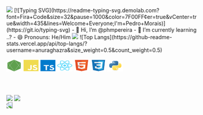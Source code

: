<img src="https://www.google.com/url?sa=i&url=https%3A%2F%2Fwww.pngarts.com%2Fexplore%2F13955&psig=AOvVaw1QwpHUazHiXQlz6OVl32Rd&ust=1724345424351000&source=images&cd=vfe&opi=89978449&ved=0CBQQjRxqFwoTCPDE-7jFhogDFQAAAAAdAAAAABAE" />
[![Typing SVG](https://readme-typing-svg.demolab.com?font=Fira+Code&size=32&pause=1000&color=7F00FF&center=true&vCenter=true&width=435&lines=Welcome+Everyone;I'm+Pedro+Morais)](https://git.io/typing-svg)
- 👋 Hi, I’m @phmpereira
- 🌱 I’m currently learning ..?
- 😄 Pronouns: He/Him
  
<picture>
  <source 
    srcset="https://github-readme-stats.vercel.app/api?username=phmpereira&show_icons=true&theme=aura"
    media="(prefers-color-scheme: dark)"
  />
  <source
    srcset="https://github-readme-stats.vercel.app/api?username=pedromorais03&show_icons=true"
    media="(prefers-color-scheme: dark), (prefers-color-scheme: no-preference)"
  />
  <img src="https://github-readme-stats.vercel.app/api?username=pedromorais03&show_icons=true" />
</picture>

<picture>
  ![Top Langs](https://github-readme-stats.vercel.app/api/top-langs/?username=anuraghazra&size_weight=0.5&count_weight=0.5)
</picture>

<div style="display: inline_block">
  <br>
  <img align="center" alt="Mouras-Js" height="30" width="40" src="https://raw.githubusercontent.com/devicons/devicon/master/icons/nodejs/nodejs-plain.svg">
  <img align="center" alt="Mouras-Js" height="30" width="40" src="https://raw.githubusercontent.com/devicons/devicon/master/icons/javascript/javascript-plain.svg">
  <img align="center" alt="Mouras-Ts" height="30" width="40" src="https://raw.githubusercontent.com/devicons/devicon/master/icons/typescript/typescript-plain.svg">
  <img align="center" alt="Mouras-React" height="30" width="40" src="https://raw.githubusercontent.com/devicons/devicon/master/icons/react/react-original.svg">
  <img align="center" alt="Mouras-HTML" height="30" width="40" src="https://raw.githubusercontent.com/devicons/devicon/master/icons/html5/html5-original.svg">
  <img align="center" alt="Mouras-CSS" height="30" width="40" src="https://raw.githubusercontent.com/devicons/devicon/master/icons/css3/css3-original.svg">
  <img align="center" alt="Mouras-Python" height="30" width="40" src="https://raw.githubusercontent.com/devicons/devicon/master/icons/python/python-original.svg">
</div>

<br><br>
<div> 
  <a href = "mailto:pedro.pereira@sptech.school"><img src="https://img.shields.io/badge/-Gmail-%23333?style=for-the-badge&logo=gmail&logoColor=red" target="_blank"></a>
  <a href="https://www.linkedin.com/in/pedro-morais03/" target="_blank"><img src="https://img.shields.io/badge/-LinkedIn-%230077B5?style=for-the-badge&logo=linkedin&logoColor=white" target="_blank"></a> 

</div>

<img src="https://www.google.com/url?sa=i&url=https%3A%2F%2Fwww.pngarts.com%2Fexplore%2F13955&psig=AOvVaw1QwpHUazHiXQlz6OVl32Rd&ust=1724345424351000&source=images&cd=vfe&opi=89978449&ved=0CBQQjRxqFwoTCPDE-7jFhogDFQAAAAAdAAAAABAE"  style="transform: scaleX(-1);"/>
